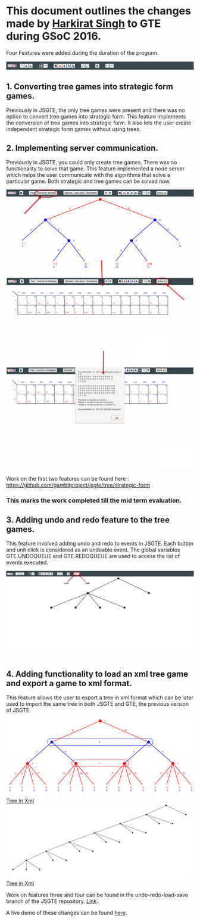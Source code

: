 # This document outlines the changes made by [Harkirat Singh](hkirat.github.io) to GTE during GSoC 2016.

Four Features were added during the duration of the program.

![New Topbar](./images/topbar.png)

## 1. Converting tree games into strategic form games.

Previously in JSGTE, the only tree games were present and there was no option to convert tree games into strategic form. This feature implements the conversion of tree games into strategic form. It also lets the user create independent strategic form games without using trees.


## 2. Implementing server communication.

Previously in JSGTE, you could only create tree games. There was no functionality to solve that game. This feature implemented a node server which helps the user communicate with the algorithms that solve a particular game. Both strategic and tree games can be solved now.

![Sever Comm](./images/server.jpg)

Work on the first two features can be found here : https://github.com/gambitproject/jsgte/tree/strategic-form .


### This marks the work completed till the mid term evaluation.


## 3. Adding undo and redo feature to the tree games.


This feature involved adding undo and redo to events in JSGTE. Each button and unit click is considered as an undoable event. The global variables GTE.UNDOQUEUE and GTE.REDOQUEUE are used to access the list of events executed.

![Sever Comm](./images/undo.jpg)

## 4. Adding functionality to load an xml tree game and export a game to xml format.

This feature allows the user to export a tree in xml format which can be later used to import the same tree in both JSGTE and GTE, the previous version of JSGTE.


![Tree](./images/tree-1.png)
[Tree in Xml](https://github.com/gambitproject/jsgte/blob/master/INFOS/images/tree-1.xml)
![Tree](./images/tree-2.png)
[Tree in Xml](https://github.com/gambitproject/jsgte/blob/master/INFOS/images/tree-2.xml)

Work on features three and four can be found in the undo-redo-load-save branch of the JSGTE repository. [Link](https://github.com/gambitproject/jsgte/tree/undo-redo-load-save).

A live demo of these changes can be found [here](//hkirat.github.io/jsgte/html).